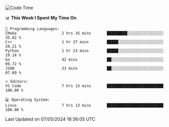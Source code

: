
<!--START_SECTION:waka-->
![Code Time](http://img.shields.io/badge/Code%20Time-1%2C890%20hrs%201%20min-blue)

📊 **This Week I Spent My Time On** 

```text
💬 Programming Languages: 
CMake                    2 hrs 35 mins       █████████░░░░░░░░░░░░░░░░   35.82 % 
C++                      1 hr 27 mins        █████░░░░░░░░░░░░░░░░░░░░   20.21 % 
Python                   1 hr 23 mins        █████░░░░░░░░░░░░░░░░░░░░   19.14 % 
Go                       42 mins             ██░░░░░░░░░░░░░░░░░░░░░░░   09.72 % 
JSON                     33 mins             ██░░░░░░░░░░░░░░░░░░░░░░░   07.69 % 

🔥 Editors: 
VS Code                  7 hrs 13 mins       █████████████████████████   100.00 % 

💻 Operating System: 
Linux                    7 hrs 13 mins       █████████████████████████   100.00 % 
```


 Last Updated on 07/05/2024 18:36:05 UTC
<!--END_SECTION:waka-->

